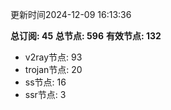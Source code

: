 更新时间2024-12-09 16:13:36

**总订阅: 45**
**总节点: 596**
**有效节点: 132**
- v2ray节点: 93
- trojan节点: 20
- ss节点: 16
- ssr节点: 3
